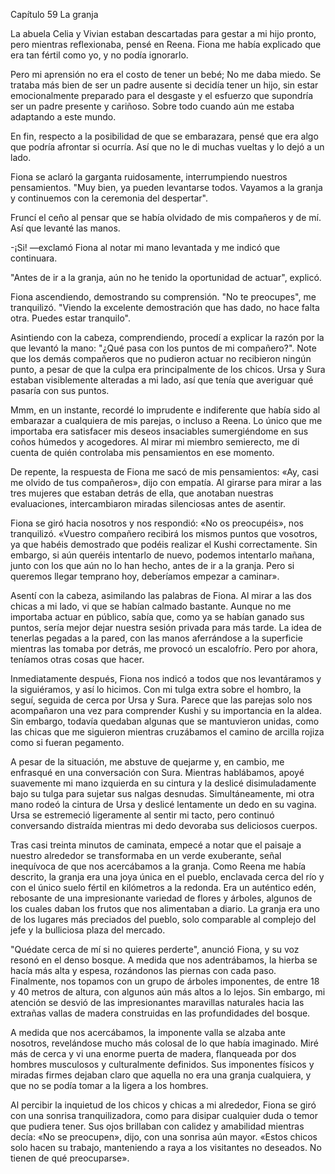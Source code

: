 
Capítulo 59 La granja

La abuela Celia y Vivian estaban descartadas para gestar a mi hijo pronto, pero mientras reflexionaba, pensé en Reena. Fiona me había explicado que era tan fértil como yo, y no podía ignorarlo.

Pero mi aprensión no era el costo de tener un bebé; No me daba miedo. Se trataba más bien de ser un padre ausente si decidía tener un hijo, sin estar emocionalmente preparado para el desgaste y el esfuerzo que supondría ser un padre presente y cariñoso. Sobre todo cuando aún me estaba adaptando a este mundo.

En fin, respecto a la posibilidad de que se embarazara, pensé que era algo que podría afrontar si ocurría. Así que no le di muchas vueltas y lo dejó a un lado.

Fiona se aclaró la garganta ruidosamente, interrumpiendo nuestros pensamientos. "Muy bien, ya pueden levantarse todos. Vayamos a la granja y continuemos con la ceremonia del despertar".

Fruncí el ceño al pensar que se había olvidado de mis compañeros y de mí. Así que levanté las manos.

-¡Si! —exclamó Fiona al notar mi mano levantada y me indicó que continuara.

"Antes de ir a la granja, aún no he tenido la oportunidad de actuar", explicó.

Fiona ascendiendo, demostrando su comprensión. "No te preocupes", me tranquilizó. "Viendo la excelente demostración que has dado, no hace falta otra. Puedes estar tranquilo".

Asintiendo con la cabeza, comprendiendo, procedí a explicar la razón por la que levantó la mano: "¿Qué pasa con los puntos de mi compañero?". Note que los demás compañeros que no pudieron actuar no recibieron ningún punto, a pesar de que la culpa era principalmente de los chicos. Ursa y Sura estaban visiblemente alteradas a mi lado, así que tenía que averiguar qué pasaría con sus puntos.

Mmm, en un instante, recordé lo imprudente e indiferente que había sido al embarazar a cualquiera de mis parejas, o incluso a Reena. Lo único que me importaba era satisfacer mis deseos insaciables sumergiéndome en sus coños húmedos y acogedores. Al mirar mi miembro semierecto, me di cuenta de quién controlaba mis pensamientos en ese momento.

De repente, la respuesta de Fiona me sacó de mis pensamientos: «Ay, casi me olvido de tus compañeros», dijo con empatía. Al girarse para mirar a las tres mujeres que estaban detrás de ella, que anotaban nuestras evaluaciones, intercambiaron miradas silenciosas antes de asentir.

Fiona se giró hacia nosotros y nos respondió: «No os preocupéis», nos tranquilizó. «Vuestro compañero recibirá los mismos puntos que vosotros, ya que habéis demostrado que podéis realizar el Kushi correctamente. Sin embargo, si aún queréis intentarlo de nuevo, podemos intentarlo mañana, junto con los que aún no lo han hecho, antes de ir a la granja. Pero si queremos llegar temprano hoy, deberíamos empezar a caminar».

Asentí con la cabeza, asimilando las palabras de Fiona. Al mirar a las dos chicas a mi lado, vi que se habían calmado bastante. Aunque no me importaba actuar en público, sabía que, como ya se habían ganado sus puntos, sería mejor dejar nuestra sesión privada para más tarde. La idea de tenerlas pegadas a la pared, con las manos aferrándose a la superficie mientras las tomaba por detrás, me provocó un escalofrío. Pero por ahora, teníamos otras cosas que hacer.

Inmediatamente después, Fiona nos indicó a todos que nos levantáramos y la siguiéramos, y así lo hicimos. Con mi tulga extra sobre el hombro, la seguí, seguida de cerca por Ursa y Sura. Parece que las parejas solo nos acompañaron una vez para comprender Kushi y su importancia en la aldea. Sin embargo, todavía quedaban algunas que se mantuvieron unidas, como las chicas que me siguieron mientras cruzábamos el camino de arcilla rojiza como si fueran pegamento.

A pesar de la situación, me abstuve de quejarme y, en cambio, me enfrasqué en una conversación con Sura. Mientras hablábamos, apoyé suavemente mi mano izquierda en su cintura y la deslicé disimuladamente bajo su tulga para sujetar sus nalgas desnudas. Simultáneamente, mi otra mano rodeó la cintura de Ursa y deslicé lentamente un dedo en su vagina. Ursa se estremeció ligeramente al sentir mi tacto, pero continuó conversando distraída mientras mi dedo devoraba sus deliciosos cuerpos.

Tras casi treinta minutos de caminata, empecé a notar que el paisaje a nuestro alrededor se transformaba en un verde exuberante, señal inequívoca de que nos acercábamos a la granja. Como Reena me había descrito, la granja era una joya única en el pueblo, enclavada cerca del río y con el único suelo fértil en kilómetros a la redonda. Era un auténtico edén, rebosante de una impresionante variedad de flores y árboles, algunos de los cuales daban los frutos que nos alimentaban a diario. La granja era uno de los lugares más preciados del pueblo, solo comparable al complejo del jefe y la bulliciosa plaza del mercado.

"Quédate cerca de mí si no quieres perderte", anunció Fiona, y su voz resonó en el denso bosque. A medida que nos adentrábamos, la hierba se hacía más alta y espesa, rozándonos las piernas con cada paso. Finalmente, nos topamos con un grupo de árboles imponentes, de entre 18 y 40 metros de altura, con algunos aún más altos a lo lejos. Sin embargo, mi atención se desvió de las impresionantes maravillas naturales hacia las extrañas vallas de madera construidas en las profundidades del bosque.

A medida que nos acercábamos, la imponente valla se alzaba ante nosotros, revelándose mucho más colosal de lo que había imaginado. Miré más de cerca y vi una enorme puerta de madera, flanqueada por dos hombres musculosos y culturalmente definidos. Sus imponentes físicos y miradas firmes dejaban claro que aquella no era una granja cualquiera, y que no se podía tomar a la ligera a los hombres.

Al percibir la inquietud de los chicos y chicas a mi alrededor, Fiona se giró con una sonrisa tranquilizadora, como para disipar cualquier duda o temor que pudiera tener. Sus ojos brillaban con calidez y amabilidad mientras decía: «No se preocupen», dijo, con una sonrisa aún mayor. «Estos chicos solo hacen su trabajo, manteniendo a raya a los visitantes no deseados. No tienen de qué preocuparse».
